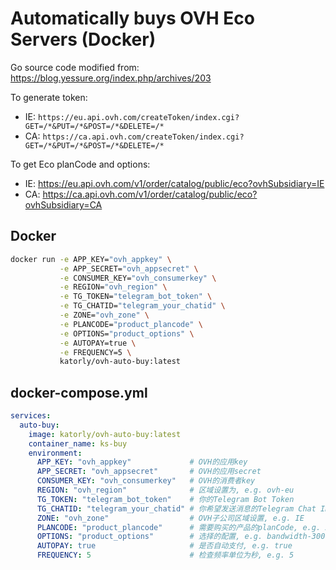# Automatically buys OVH Eco Servers (Docker)
Go source code modified from: https://blog.yessure.org/index.php/archives/203

To generate token:
- IE: `https://eu.api.ovh.com/createToken/index.cgi?GET=/*&PUT=/*&POST=/*&DELETE=/*`
- CA: `https://ca.api.ovh.com/createToken/index.cgi?GET=/*&PUT=/*&POST=/*&DELETE=/*`

To get Eco planCode and options:
- IE: https://eu.api.ovh.com/v1/order/catalog/public/eco?ovhSubsidiary=IE
- CA: https://ca.api.ovh.com/v1/order/catalog/public/eco?ovhSubsidiary=CA

## Docker
```bash
docker run -e APP_KEY="ovh_appkey" \
           -e APP_SECRET="ovh_appsecret" \
           -e CONSUMER_KEY="ovh_consumerkey" \
           -e REGION="ovh_region" \
           -e TG_TOKEN="telegram_bot_token" \
           -e TG_CHATID="telegram_your_chatid" \
           -e ZONE="ovh_zone" \
           -e PLANCODE="product_plancode" \
           -e OPTIONS="product_options" \
           -e AUTOPAY=true \
           -e FREQUENCY=5 \
           katorly/ovh-auto-buy:latest
```

## docker-compose.yml
```yaml
services:
  auto-buy:
    image: katorly/ovh-auto-buy:latest
    container_name: ks-buy
    environment:
      APP_KEY: "ovh_appkey"             # OVH的应用key
      APP_SECRET: "ovh_appsecret"       # OVH的应用secret
      CONSUMER_KEY: "ovh_consumerkey"   # OVH的消费者key
      REGION: "ovh_region"              # 区域设置为, e.g. ovh-eu
      TG_TOKEN: "telegram_bot_token"    # 你的Telegram Bot Token
      TG_CHATID: "telegram_your_chatid" # 你希望发送消息的Telegram Chat ID
      ZONE: "ovh_zone"                  # OVH子公司区域设置, e.g. IE
      PLANCODE: "product_plancode"      # 需要购买的产品的planCode, e.g. 25skleb01
      OPTIONS: "product_options"        # 选择的配置, e.g. bandwidth-300-25skle,ram-32g-ecc-2400-25skle,softraid-2x450nvme-25skle
      AUTOPAY: true                     # 是否自动支付, e.g. true
      FREQUENCY: 5                      # 检查频率单位为秒, e.g. 5
```